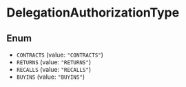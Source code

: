 # DelegationAuthorizationType

## Enum

* `CONTRACTS` (value: `"CONTRACTS"`)
* `RETURNS` (value: `"RETURNS"`)
* `RECALLS` (value: `"RECALLS"`)
* `BUYINS` (value: `"BUYINS"`)

